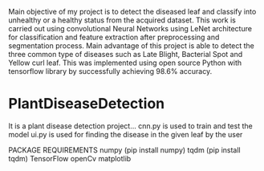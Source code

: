 Main objective of my project is to detect the diseased leaf and classify into unhealthy or a healthy status from the acquired dataset. This work is carried out using convolutional Neural Networks using LeNet architecture for classification and feature extraction after preprocessing and segmentation process.
Main advantage of this project is able to detect the three common type of diseases such as Late Blight, Bacterial Spot and Yellow curl leaf. This was implemented using open source Python with tensorflow library by successfully achieving 98.6% accuracy.


# PlantDiseaseDetection

It is a plant disease detection project...
cnn.py is used to train and test the model
ui.py is used for finding the disease in the given leaf by the user

PACKAGE REQUIREMENTS
  numpy (pip install numpy)
  tqdm (pip install tqdm)
  TensorFlow
  openCv
  matplotlib
